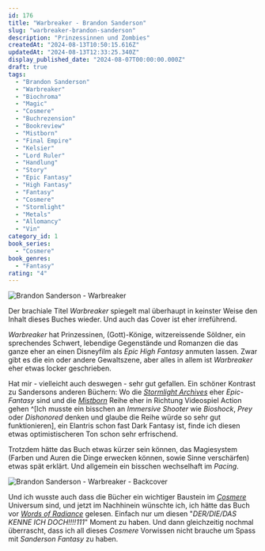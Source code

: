 ```yaml
---
id: 176
title: "Warbreaker - Brandon Sanderson"
slug: "warbreaker-brandon-sanderson"
description: "Prinzessinnen und Zombies"
createdAt: "2024-08-13T10:50:15.616Z"
updatedAt: "2024-08-13T12:33:25.340Z"
display_published_date: "2024-08-07T00:00:00.000Z"
draft: true
tags:
  - "Brandon Sanderson"
  - "Warbreaker"
  - "Biochroma"
  - "Magic"
  - "Cosmere"
  - "Buchrezension"
  - "Bookreview"
  - "Mistborn"
  - "Final Empire"
  - "Kelsier"
  - "Lord Ruler"
  - "Handlung"
  - "Story"
  - "Epic Fantasy"
  - "High Fantasy"
  - "Fantasy"
  - "Cosmere"
  - "Stormlight"
  - "Metals"
  - "Allomancy"
  - "Vin"
category_id: 1
book_series:
  - "Cosmere"
book_genres:
  - "Fantasy"
rating: "4"
---
```


![Brandon Sanderson - Warbreaker](https://res.cloudinary.com/dlsll9dkn/image/upload/v1723537927/brandon_sanderson_warbreaker_frontcover_da4c0f43c8.jpg)

<!--more-->

Der brachiale Titel _Warbreaker_  spiegelt mal überhaupt in keinster Weise den Inhalt dieses Buches wieder. Und auch das Cover ist eher irreführend. 

_Warbreaker_ hat Prinzessinen, (Gott)-Könige, witzereissende Söldner, ein sprechendes Schwert, lebendige Gegenstände und Romanzen die das ganze eher an einen Disneyfilm als _Epic High Fantasy_ anmuten lassen. Zwar gibt es die ein oder andere Gewaltszene, aber alles in allem ist _Warbreaker_ eher etwas locker geschrieben.

Hat mir - vielleicht auch deswegen - sehr gut gefallen. Ein schöner Kontrast zu Sandersons anderen Büchern: Wo die [_Stormlight Archives_](https://www.flore.nz/series/the-stormlight-archives) eher _Epic-Fantasy_ sind und die [_Mistborn_](https://www.flore.nz/series/mistborn) Reihe eher in Richtung Videospiel Action gehen ^[Ich musste ein bisschen an _Immersive Shooter_ wie _Bioshock_, _Prey_ oder _Dishonored_ denken und glaube die Reihe würde so sehr gut funktionieren], ein Elantris schon fast Dark Fantasy ist, finde ich diesen etwas optimistischeren Ton schon sehr erfrischend. 

Trotzdem hätte das Buch etwas kürzer sein können, das Magiesystem (Farben und Auren die Dinge erwecken können, sowie Sinne verschärfen) etwas spät erklärt. Und allgemein ein bisschen wechselhaft im _Pacing_. 

![Brandon Sanderson - Warbreaker - Backcover](https://res.cloudinary.com/dlsll9dkn/image/upload/v1723537927/brandon_sanderson_warbreaker_backcover_3c9b3fe5d5.jpg)

Und ich wusste auch dass die Bücher ein wichtiger Baustein im [_Cosmere_](https://www.flore.nz/series/cosmere) Universum sind, und jetzt im Nachhinein wünschte ich, ich hätte das Buch vor [_Words of Radiance_](https://www.flore.nz/blog/words-of-radiance-brandon-sanderson-stormlight-archives-2) gelesen. Einfach nur um diesen "_DER/DIE/DAS KENNE ICH DOCH!!!!111_" Moment zu haben. Und dann gleichzeitig nochmal überrascht, dass ich all dieses _Cosmere_ Vorwissen nicht brauche um Spass mit _Sanderson Fantasy_ zu haben. 